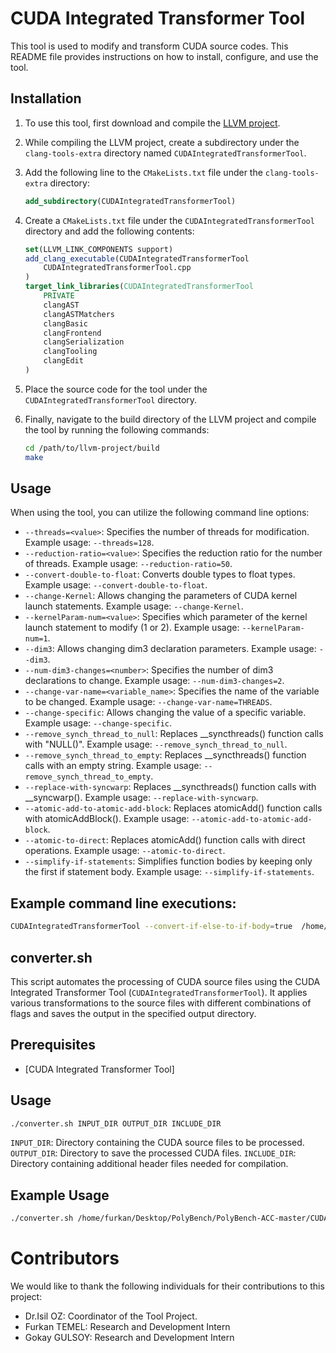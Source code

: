 # CUDA Integrated Transformer Tool

This tool is used to modify and transform CUDA source codes. This README file provides instructions on how to install, configure, and use the tool.

## Installation

1. To use this tool, first download and compile the [LLVM project](https://llvm.org/).

2. While compiling the LLVM project, create a subdirectory under the `clang-tools-extra` directory named `CUDAIntegratedTransformerTool`.

3. Add the following line to the `CMakeLists.txt` file under the `clang-tools-extra` directory:
    ```cmake
    add_subdirectory(CUDAIntegratedTransformerTool)
    ```

4. Create a `CMakeLists.txt` file under the `CUDAIntegratedTransformerTool` directory and add the following contents:
    ```cmake
    set(LLVM_LINK_COMPONENTS support)
    add_clang_executable(CUDAIntegratedTransformerTool
        CUDAIntegratedTransformerTool.cpp
    )
    target_link_libraries(CUDAIntegratedTransformerTool
        PRIVATE
        clangAST
        clangASTMatchers
        clangBasic
        clangFrontend
        clangSerialization
        clangTooling
        clangEdit
    )
    ```

5. Place the source code for the tool under the `CUDAIntegratedTransformerTool` directory.

6. Finally, navigate to the build directory of the LLVM project and compile the tool by running the following commands:
    ```bash
    cd /path/to/llvm-project/build
    make
    ```

## Usage

When using the tool, you can utilize the following command line options:

- `--threads=<value>`: Specifies the number of threads for modification. Example usage: `--threads=128`.
- `--reduction-ratio=<value>`: Specifies the reduction ratio for the number of threads. Example usage: `--reduction-ratio=50`.
- `--convert-double-to-float`: Converts double types to float types. Example usage: `--convert-double-to-float`.
- `--change-Kernel`: Allows changing the parameters of CUDA kernel launch statements. Example usage: `--change-Kernel`.
- `--kernelParam-num=<value>`: Specifies which parameter of the kernel launch statement to modify (1 or 2). Example usage: `--kernelParam-num=1`.
- `--dim3`: Allows changing dim3 declaration parameters. Example usage: `--dim3`.
- `--num-dim3-changes=<number>`: Specifies the number of dim3 declarations to change. Example usage: `--num-dim3-changes=2`.
- `--change-var-name=<variable_name>`: Specifies the name of the variable to be changed. Example usage: `--change-var-name=THREADS`.
- `--change-specific`: Allows changing the value of a specific variable. Example usage: `--change-specific`.
- `--remove_synch_thread_to_null`: Replaces __syncthreads() function calls with "NULL()". Example usage: `--remove_synch_thread_to_null`.
- `--remove_synch_thread_to_empty`: Replaces __syncthreads() function calls with an empty string. Example usage: `--remove_synch_thread_to_empty`.
- `--replace-with-syncwarp`: Replaces __syncthreads() function calls with __syncwarp(). Example usage: `--replace-with-syncwarp`.
- `--atomic-add-to-atomic-add-block`: Replaces atomicAdd() function calls with atomicAddBlock(). Example usage: `--atomic-add-to-atomic-add-block`.
- `--atomic-to-direct`: Replaces atomicAdd() function calls with direct operations. Example usage: `--atomic-to-direct`.
- `--simplify-if-statements`: Simplifies function bodies by keeping only the first if statement body. Example usage: `--simplify-if-statements`.


## Example command line executions:

```bash
CUDAIntegratedTransformerTool --convert-if-else-to-if-body=true  /home/furkan/Desktop/PolyBench/PolyBench-ACC-master/CUDA/datamining/correlation/correlation.cu -- -I/home/furkan/Desktop/PolyBench/PolyBench-ACC-master/common --cuda-gpu-arch=sm_86
```

## converter.sh

This script automates the processing of CUDA source files using the CUDA Integrated Transformer Tool (`CUDAIntegratedTransformerTool`). It applies various transformations to the source files with different combinations of flags and saves the output in the specified output directory.
## Prerequisites

- [CUDA Integrated Transformer Tool]

## Usage
```bash
./converter.sh INPUT_DIR OUTPUT_DIR INCLUDE_DIR
```

`INPUT_DIR`: Directory containing the CUDA source files to be processed.
`OUTPUT_DIR`: Directory to save the processed CUDA files.
`INCLUDE_DIR`: Directory containing additional header files needed for compilation.

## Example Usage

```bash
./converter.sh /home/furkan/Desktop/PolyBench/PolyBench-ACC-master/CUDA/datamining/covariance /home/furkan/Desktop/Output /home/furkan/Desktop/PolyBench/PolyBench-ACC-master/common
```


# Contributors

We would like to thank the following individuals for their contributions to this project:

- Dr.Isil OZ: Coordinator of the Tool Project.
- Furkan TEMEL: Research and Development Intern
- Gokay GULSOY: Research and Development Intern




